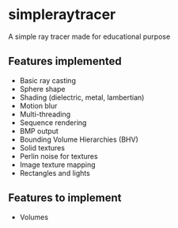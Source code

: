 # simpleraytracer
A simple ray tracer made for educational purpose
## Features implemented
- Basic ray casting 
- Sphere shape
- Shading (dielectric, metal, lambertian)
- Motion blur
- Multi-threading
- Sequence rendering
- BMP output
- Bounding Volume Hierarchies (BHV)
- Solid textures
- Perlin noise for textures
- Image texture mapping
- Rectangles and lights

## Features to implement
- Volumes